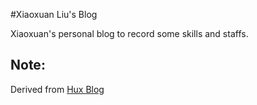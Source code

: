 #Xiaoxuan Liu's Blog

Xiaoxuan's personal blog to record some skills and staffs.

## Note:
Derived from [Hux Blog](https://github.com/Huxpro/huxpro.github.io)
